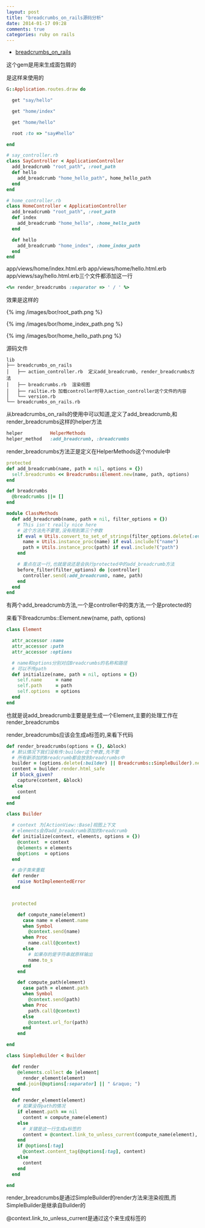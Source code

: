 ```yaml
---
layout: post
title: "breadcrumbs_on_rails源码分析"
date: 2014-01-17 09:28
comments: true
categories: ruby on rails
---
```


+ [breadcrumbs_on_rails](https://github.com/weppos/breadcrumbs_on_rails)

这个gem是用来生成面包屑的

是这样来使用的

``` ruby config/routes.rb
G::Application.routes.draw do

  get "say/hello"

  get "home/index"

  get "home/hello"

  root :to => "say#hello"

end
```

<!-- more -->

``` ruby
# say_controller.rb
class SayController < ApplicationController
  add_breadcrumb "root_path", :root_path
  def hello
    add_breadcrumb "home_hello_path", home_hello_path
  end
end

# home_controller.rb
class HomeController < ApplicationController
  add_breadcrumb "root_path", :root_path
  def index
    add_breadcrumb "home_hello", :home_hello_path
  end

  def hello
    add_breadcrumb "home_index", :home_index_path
  end
end

```

app/views/home/index.html.erb app/views/home/hello.html.erb app/views/say/hello.html.erb三个文件都添加这一行

``` ruby
<%= render_breadcrumbs :separator => ' / ' %>
```

效果是这样的

{% img /images/bor/root_path.png %}

{% img /images/bor/home_index_path.png %}

{% img /images/bor/home_hello_path.png %}

源码文件

```
lib
├── breadcrumbs_on_rails
│   ├── action_controller.rb  定义add_breadcrumb, render_breadcrumbs方法
│   ├── breadcrumbs.rb  渲染视图
│   ├── railtie.rb 加载controller时导入action_controller这个文件的内容
│   └── version.rb
└── breadcrumbs_on_rails.rb
```

从breadcrumbs_on_rails的使用中可以知道,定义了add_breadcrumb,和render_breadcrumbs这样的helper方法

``` ruby
helper          HelperMethods
helper_method   :add_breadcrumb, :breadcrumbs
```

render_breadcrumbs方法正是定义在HelperMethods这个module中

``` ruby
protected
def add_breadcrumb(name, path = nil, options = {})
  self.breadcrumbs << Breadcrumbs::Element.new(name, path, options)
end

def breadcrumbs
  @breadcrumbs ||= []
end

module ClassMethods
  def add_breadcrumb(name, path = nil, filter_options = {})
    # This isn't really nice here
    # 这个方法先不要管,没有用到第三个参数
    if eval = Utils.convert_to_set_of_strings(filter_options.delete(:eval), %w(name path))
      name = Utils.instance_proc(name) if eval.include?("name")
      path = Utils.instance_proc(path) if eval.include?("path")
    end

    # 重点在这一行,也就是说还是会执行protected中的add_breadcrumb方法
    before_filter(filter_options) do |controller|
      controller.send(:add_breadcrumb, name, path)
    end
  end
end
```

有两个add_breadcrumb方法,一个是controller中的类方法,一个是protected的

来看下Breadcrumbs::Element.new(name, path, options)

``` ruby
class Element

  attr_accessor :name
  attr_accessor :path
  attr_accessor :options

  # name和options分别对应Breadcrumbs的名称和路径
  # 可以不传path
  def initialize(name, path = nil, options = {})
    self.name     = name
    self.path     = path
    self.options  = options
  end
end
```

也就是说add_breadcrumb主要是是生成一个Element,主要的处理工作在render_breadcrumbs

render_breadcrumbs应该会生成a标签的,来看下代码

``` ruby
def render_breadcrumbs(options = {}, &block)
  # 默认情况下我们没有传:builder这个参数,先不管
  # 所有新添加的Breadcrumb都会放到breadcrumbs中
  builder = (options.delete(:builder) || Breadcrumbs::SimpleBuilder).new(self, breadcrumbs, options)
  content = builder.render.html_safe
  if block_given?
    capture(content, &block)
  else
    content
  end
end

class Builder

  # context 为[ActionView::Base]视图上下文
  # elements会存add_breadcrumb添加的breadcrumb
  def initialize(context, elements, options = {})
    @context  = context
    @elements = elements
    @options  = options
  end

  # 由子类来重载
  def render
    raise NotImplementedError
  end


  protected

    def compute_name(element)
      case name = element.name
      when Symbol
        @context.send(name)
      when Proc
        name.call(@context)
      else
        # 如果存的是字符串就原样输出
        name.to_s
      end
    end

    def compute_path(element)
      case path = element.path
      when Symbol
        @context.send(path)
      when Proc
        path.call(@context)
      else
        @context.url_for(path)
      end
    end

end

class SimpleBuilder < Builder

  def render
    @elements.collect do |element|
      render_element(element)
    end.join(@options[:separator] || " &raquo; ")
  end

  def render_element(element)
    # 如果没存path的情况
    if element.path == nil
      content = compute_name(element)
    else
      # 关键是这一行生成a标签的
      content = @context.link_to_unless_current(compute_name(element), compute_path(element), element.options)
    end
    if @options[:tag]
      @context.content_tag(@options[:tag], content)
    else
      content
    end
  end

end
```

render_breadcrumbs是通过SimpleBuilder的render方法来渲染视图,而SimpleBuilder是继承自Builder的

@context.link_to_unless_current是通过这个来生成标签的
